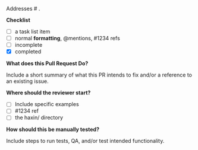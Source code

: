 Addresses # .

**Checklist**

- [ ] a task list item
- [ ] normal **formatting**, @mentions, #1234 refs
- [ ] incomplete
- [x] completed

**What does this Pull Request Do?**

Include a short summary of what this PR intends to fix and/or a reference to an
existing issue.

**Where should the reviewer start?**

- [ ] Include specific examples
- [ ] #1234 ref
- [ ] the haxin/ directory

**How should this be manually tested?**

Include steps to run tests, QA, and/or test intended functionality.
